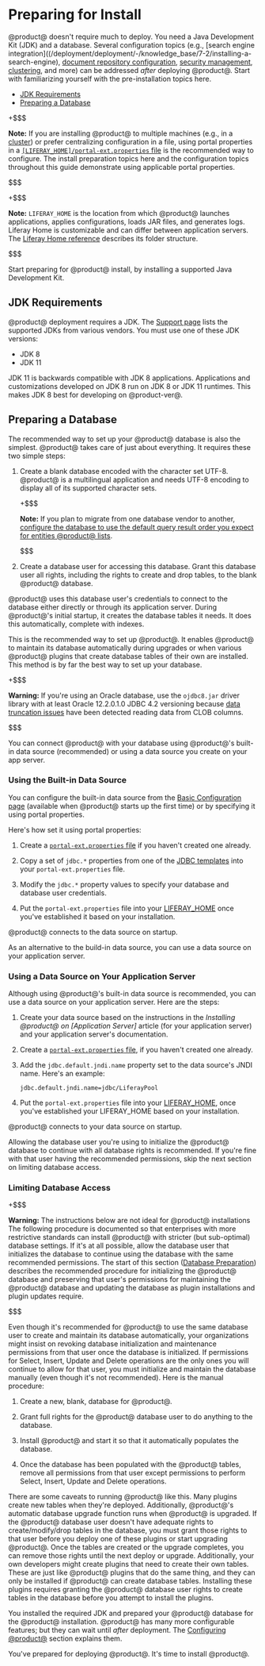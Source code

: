 # Preparing for Install [](id=preparing-for-install)

@product@ doesn't require much to deploy. You need a Java Development Kit (JDK)
and a database. Several configuration topics (e.g.,
[search engine integration]((/deployment/deployment/-/knowledge_base/7-2/installing-a-search-engine),
[document repository configuration](/deployment/deployment/-/knowledge_base/7-2/document-repository-configuration),
[security management](/deployment/deployment/-/knowledge_base/7-2/securing-liferay),
[clustering](/deployment/deployment/-/knowledge_base/7-2/liferay-clustering),
and more) can be addressed *after* deploying @product@. Start with familiarizing
yourself with the pre-installation topics here. 

- [JDK Requirements](#jdk-requirements)
- [Preparing a Database](#preparing-a-database) 

+$$$

**Note:** If you are installing @product@ to multiple machines (e.g., in a 
[cluster](/deployment/deployment/-/knowledge_base/7-2/liferay-clustering))
or prefer centralizing configuration in a file, using portal properties in a
[`[LIFERAY_HOME]/portal-ext.properties` file](/deployment/reference/-/knowledge_base/7-2/portal-properties)
is the recommended way to configure. The install preparation topics here and the
configuration topics throughout this guide demonstrate using applicable portal
properties. 

$$$

+$$$

**Note:** `LIFERAY_HOME` is the location from which @product@ launches 
applications, applies configurations, loads JAR files, and generates logs.
Liferay Home is customizable and can differ between application servers. The
[Liferay Home reference](/deployment/reference/-/knowledge_base/7-2/liferay-home)
describes its folder structure. 

$$$

Start preparing for @product@ install, by installing a supported Java
Development Kit. 

## JDK Requirements [](id=jdk-requirements)

@product@ deployment requires a JDK. The 
[Support page](https://help.liferay.com/hc/categories/360000894391-Product-Support)
lists the supported JDKs from various vendors. You must use one of these JDK
versions:

- JDK 8
- JDK 11

JDK 11 is backwards compatible with JDK 8 applications. Applications
and customizations developed on JDK 8 run on JDK 8 or JDK 11 runtimes. This makes JDK 8 best for developing on @product-ver@. 

## Preparing a Database [](id=preparing-a-database)

The recommended way to set up your @product@ database is also the simplest.
@product@ takes care of just about everything. It requires these two simple
steps:

1.  Create a blank database encoded with the character set UTF-8. @product@ is a
    multilingual application and needs UTF-8 encoding to display all of its
    supported character sets.

    +$$$

    **Note:** If you plan to migrate from one database vendor to another,
    [configure the database to use the default query result order you expect for entities @product@ lists](/develop/tutorials/-/knowledge_base/7-2/sort-order-changed-with-a-different-database). 

    $$$

2.  Create a database user for accessing this database. Grant this database user
    all rights, including the rights to create and drop tables, to the blank
    @product@ database.

@product@ uses this database user's credentials to connect to the database
either directly or through its application server. During @product@'s initial
startup, it creates the database tables it needs. It does this automatically,
complete with indexes.

This is the recommended way to set up @product@. It enables @product@ to
maintain its database automatically during upgrades or when various @product@
plugins that create database tables of their own are installed. This method is
by far the best way to set up your database. 

+$$$

**Warning:** If you're using an Oracle database, use the `ojdbc8.jar` driver 
library with at least Oracle 12.2.0.1.0 JDBC 4.2 versioning because
[data truncation issues](https://issues.liferay.com/browse/LPS-79229)
have been detected reading data from CLOB columns.

$$$

You can connect @product@ with your database using @product@'s built-in data
source (recommended) or using a data source you create on your app server. 

### Using the Built-in Data Source [](id=using-the-built-in-data-source)

You can configure the built-in data source from the
[Basic Configuration page](/deployment/deployment/-/knowledge_base/7-2/installing-liferay#basic-configuration-page)
(available when @product@ starts up the first time) or by specifying it using 
portal properties. 

Here's how set it using portal properties:

1.  Create a 
    [`portal-ext.properties` file](/deployment/reference/-/knowledge_base/7-2/portal-properties)
    if you haven't created one already. 

2.  Copy a set of `jdbc.*` properties from one of the
    [JDBC templates](/deployment/reference/-/knowledge_base/7-2/jdbc-templates)
    into your `portal-ext.properties` file.

3.  Modify the `jdbc.*` property values to specify your database and database 
    user credentials. 

3.  Put the `portal-ext.properties` file into your
    [LIFERAY_HOME](/deployment/reference/-/knowledge_base/7-2/liferay-home)
    once you've established it based on your installation. 

@product@ connects to the data source on startup. 

As an alternative to the build-in data source, you can use  a data source on
your application server. 

### Using a Data Source on Your Application Server [](id=using-a-data-source-on-your-application-server)

Although using @product@'s built-in data source is recommended, you can use a data source on your application server. Here are the steps:

1.  Create your data source based on the instructions in the *Installing 
    @product@ on \[Application Server\]* article (for your application server)
    and your application server's documentation.

2.  Create a
    [`portal-ext.properties` file](/deployment/reference/-/knowledge_base/7-2/portal-properties),
    if you haven't created one already. 

3.  Add the `jdbc.default.jndi.name` property set to the data source's JNDI 
    name. Here's an example:

        jdbc.default.jndi.name=jdbc/LiferayPool

4.  Put the `portal-ext.properties` file into your
    [LIFERAY_HOME](/deployment/reference/-/knowledge_base/7-2/liferay-home),
    once you've established your LIFERAY_HOME based on your installation. 

@product@ connects to your data source on startup.

Allowing the database user you're using to initialize the @product@ database to
continue with all database rights is recommended. If you're fine with that user
having the recommended permissions, skip the next section on limiting
database access. 

### Limiting Database Access [](id=limiting-database-access)

+$$$

**Warning:** The instructions below are not ideal for @product@ installations
The following procedure is documented so that enterprises with more restrictive
standards can install @product@ with stricter (but sub-optimal) database
settings. If it's at all possible, allow the database user that initializes the
database to continue using the database with the same recommended permissions.
The start of this section
([Database Preparation](#database-prepartation)) 
describes the recommended procedure for initializing the @product@ database and
preserving that user's permissions for maintaining the @product@ database and
updating the database as plugin installations and plugin updates require. 

$$$ 

Even though it's recommended for @product@ to use the same database user to
create and maintain its database automatically, your organizations might insist
on revoking database initialization and maintenance permissions from that user
once the database is initialized. If permissions for Select, Insert, Update and
Delete operations are the only ones you will continue to allow for that user,
you must initialize and maintain the database manually (even though it's not
recommended). Here is the manual procedure: 

1.  Create a new, blank, database for @product@.

2.  Grant full rights for the @product@ database user to do anything to the 
    database. 

3.  Install @product@ and start it so that it automatically populates the
    database.

4.  Once the database has been populated with the @product@ tables, remove all
    permissions from that user except permissions to perform Select, Insert,
    Update and Delete operations. 

There are some caveats to running @product@ like this. Many plugins create new
tables when they're deployed. Additionally, @product@'s automatic database
upgrade function runs when @product@ is upgraded. If the @product@ database user
doesn't have adequate rights to create/modify/drop tables in the database, you
must grant those rights to that user before you deploy one of these plugins or
start upgrading @product@. Once the tables are created or the upgrade completes,
you can remove those rights until the next deploy or upgrade. Additionally, your
own developers might create plugins that need to create their own tables. These
are just like @product@ plugins that do the same thing, and they can only be
installed if @product@ can create database tables. Installing these plugins
requires granting the @product@ database user rights to create tables in the
database before you attempt to install the plugins. 

You installed the required JDK and prepared your @product@ database for the
@product@ installation. @product@ has many more configurable features; but they
can wait until *after* deployment. The
[Configuring @product@](/deployment/deployment/-/knowledge_base/7-2/configuring-liferay)
section explains them. 

You've prepared for deploying @product@. It's time to install @product@. 
